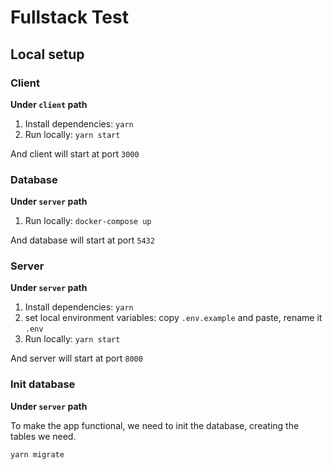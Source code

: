 # Fullstack Test

## Local setup

### Client

**Under `client` path**

1. Install dependencies: `yarn`
2. Run locally: `yarn start`

And client will start at port `3000`

### Database

**Under `server` path**

1. Run locally: `docker-compose up`

And database will start at port `5432`

### Server

**Under `server` path**

1. Install dependencies: `yarn`
2. set local environment variables: copy `.env.example` and paste, rename it `.env`
3. Run locally: `yarn start`

And server will start at port `8000`

### Init database

**Under `server` path**

To make the app functional, we need to init the database, creating the tables we need.

```
yarn migrate
```